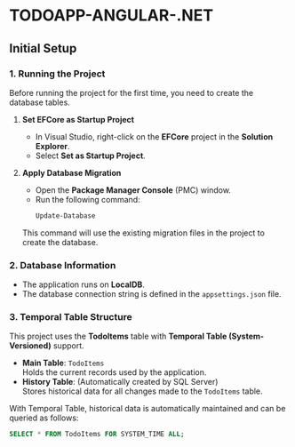 # TODOAPP-ANGULAR-.NET

## Initial Setup

### 1. Running the Project
Before running the project for the first time, you need to create the database tables.

1. **Set EFCore as Startup Project**  
   - In Visual Studio, right-click on the **EFCore** project in the **Solution Explorer**.  
   - Select **Set as Startup Project**.

2. **Apply Database Migration**  
   - Open the **Package Manager Console** (PMC) window.  
   - Run the following command:
     ```powershell
     Update-Database
     ```
   This command will use the existing migration files in the project to create the database.

### 2. Database Information
- The application runs on **LocalDB**.  
- The database connection string is defined in the `appsettings.json` file.

### 3. Temporal Table Structure
This project uses the **TodoItems** table with **Temporal Table (System-Versioned)** support.

- **Main Table**: `TodoItems`  
  Holds the current records used by the application.
- **History Table**: (Automatically created by SQL Server)  
  Stores historical data for all changes made to the `TodoItems` table.

With Temporal Table, historical data is automatically maintained and can be queried as follows:
```sql
SELECT * FROM TodoItems FOR SYSTEM_TIME ALL;

